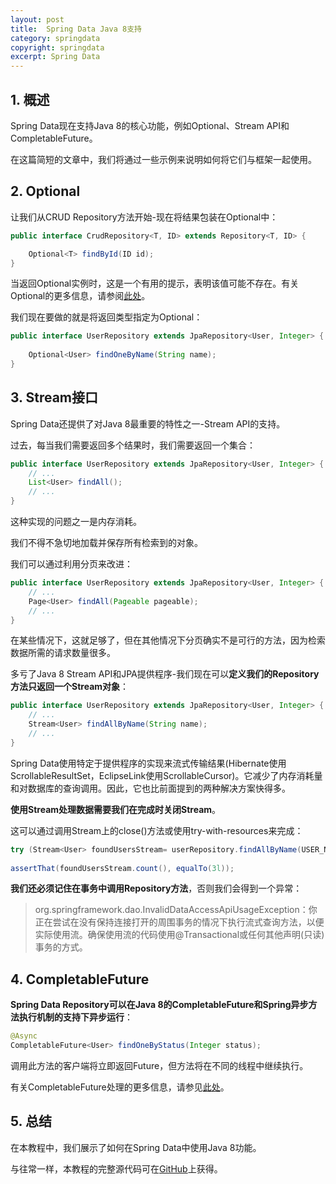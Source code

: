 ```yaml
---
layout: post
title:  Spring Data Java 8支持
category: springdata
copyright: springdata
excerpt: Spring Data
---
```


## 1. 概述

Spring Data现在支持Java 8的核心功能，例如Optional、Stream API和CompletableFuture。

在这篇简短的文章中，我们将通过一些示例来说明如何将它们与框架一起使用。

## 2. Optional

让我们从CRUD Repository方法开始-现在将结果包装在Optional中：

```java
public interface CrudRepository<T, ID> extends Repository<T, ID> {

    Optional<T> findById(ID id);
}
```

当返回Optional实例时，这是一个有用的提示，表明该值可能不存在。有关Optional的更多信息，请参阅[此处](https://www.baeldung.com/java-optional)。

我们现在要做的就是将返回类型指定为Optional：

```java
public interface UserRepository extends JpaRepository<User, Integer> {
    
    Optional<User> findOneByName(String name);
}
```

## 3. Stream接口

Spring Data还提供了对Java 8最重要的特性之一-Stream API的支持。

过去，每当我们需要返回多个结果时，我们需要返回一个集合：

```java
public interface UserRepository extends JpaRepository<User, Integer> {
    // ...
    List<User> findAll();
    // ...
}
```

这种实现的问题之一是内存消耗。

我们不得不急切地加载并保存所有检索到的对象。

我们可以通过利用分页来改进：

```java
public interface UserRepository extends JpaRepository<User, Integer> {
    // ...
    Page<User> findAll(Pageable pageable);
    // ...
}
```

在某些情况下，这就足够了，但在其他情况下分页确实不是可行的方法，因为检索数据所需的请求数量很多。

多亏了Java 8 Stream API和JPA提供程序-我们现在可以**定义我们的Repository方法只返回一个Stream对象**：

```java
public interface UserRepository extends JpaRepository<User, Integer> {
    // ...
    Stream<User> findAllByName(String name);
    // ...
}
```

Spring Data使用特定于提供程序的实现来流式传输结果(Hibernate使用ScrollableResultSet，EclipseLink使用ScrollableCursor)。它减少了内存消耗量和对数据库的查询调用。因此，它也比前面提到的两种解决方案快得多。

**使用Stream处理数据需要我们在完成时关闭Stream**。

这可以通过调用Stream上的close()方法或使用try-with-resources来完成：

```java
try (Stream<User> foundUsersStream= userRepository.findAllByName(USER_NAME_ADAM)) {
 
assertThat(foundUsersStream.count(), equalTo(3l));
```

**我们还必须记住在事务中调用Repository方法**，否则我们会得到一个异常：

>   org.springframework.dao.InvalidDataAccessApiUsageException：你正在尝试在没有保持连接打开的周围事务的情况下执行流式查询方法，以便实际使用流。确保使用流的代码使用@Transactional或任何其他声明(只读)事务的方式。

## 4. CompletableFuture

**Spring Data Repository可以在Java 8的CompletableFuture和Spring异步方法执行机制的支持下异步运行**：

```java
@Async
CompletableFuture<User> findOneByStatus(Integer status);
```

调用此方法的客户端将立即返回Future，但方法将在不同的线程中继续执行。

有关CompletableFuture处理的更多信息，请参见[此处](https://www.baeldung.com/java-completablefuture)。

## 5. 总结

在本教程中，我们展示了如何在Spring Data中使用Java 8功能。

与往常一样，本教程的完整源代码可在[GitHub](https://github.com/tuyucheng7/taketoday-tutorial4j/tree/master/spring-data-modules)上获得。